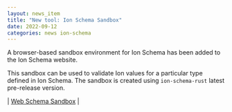```yaml
---
layout: news_item
title: "New tool: Ion Schema Sandbox"
date: 2022-09-12
categories: news ion-schema
---
```


A browser-based sandbox environment for Ion Schema has been added to the Ion Schema website.

This sandbox can be used to validate Ion values for a particular type defined in Ion Schema. 
The sandbox is created using `ion-schema-rust` latest pre-release version.

| [Web Schema Sandbox]({{site.baseurl}}/sandbox) |
